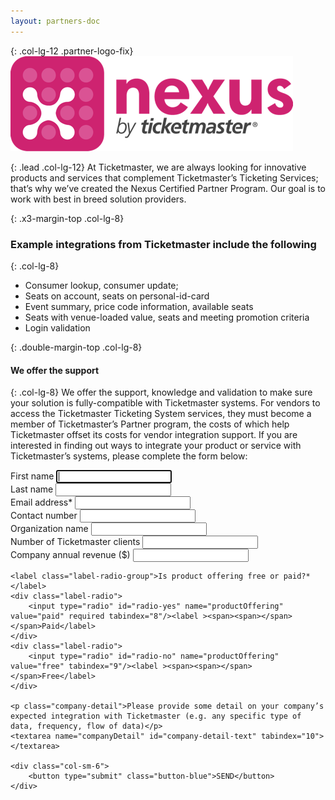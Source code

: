 ```yaml
---
layout: partners-doc
---
```


{: .col-lg-12 .partner-logo-fix}
![gras](/assets/img/partners/logos/nexus-logo@2x.png)

{: .lead .col-lg-12}
At Ticketmaster, we are always looking for innovative products and services that complement Ticketmaster’s Ticketing Services; that’s why we’ve created the Nexus Certified Partner Program.  Our goal is to work with best in breed solution providers.  


{: .x3-margin-top .col-lg-8}
### Example integrations from Ticketmaster include the following


{: .col-lg-8}     
* Consumer lookup, consumer update;
* Seats on account, seats on personal-id-card
* Event summary, price code information, available seats
* Seats with venue-loaded value, seats and meeting promotion criteria
* Login validation


{: .double-margin-top .col-lg-8}
#### We offer the support


{: .col-lg-8}
We offer the support, knowledge and validation to make sure your solution is fully-compatible with Ticketmaster systems.  For vendors to access the Ticketmaster Ticketing System services, they must become a member of Ticketmaster’s Partner program, the costs of which help Ticketmaster offset its costs for vendor integration support.  If you are interested in finding out ways to integrate your product or service with Ticketmaster’s systems, please complete the form below: 

<form class="col-lg-8 nexus-form" accept-charset="UTF-8" action="#" method="POST">
    <div class="col-sm-6">
        <label for="name">First name</label>
        <input type="text" id="first-name" name="name" maxlength="255" placeholder="" autofocus tabindex="1">
    </div>
    <div class="col-sm-6">
        <label for="last-name">Last name</label>
        <input type="text" id="last-name" name="lastName" maxlength="255" placeholder="" tabindex="2">
    </div>
    <div class="col-sm-6">
        <label for="email">Email address*</label>
        <input type="email" id="email" name="email" placeholder="" required tabindex="3">
    </div>
    <div class="col-sm-6">
        <label for="phone">Contact number</label>
        <input type="tel" id="phone" name="phone" placeholder="" tabindex="4">
    </div>
    <div class="col-sm-12">
        <label for="organization">Organization name</label>
        <input type="text" id="organization" name="organization" placeholder="" tabindex="5">
    </div>
    <div class="col-sm-6">
    <label >Number of Ticketmaster clients</label>
    <input type="text" min="0" name="ticketsNumber" pattern="[0-9]*" placeholder="" tabindex="6">
    </div>
    <div class="col-sm-6">
    <label >Company annual revenue ($)</label>
    <input type="text" id="tickets-number" min="0" name="ticketsNumber" pattern="[0-9]*" placeholder="" tabindex="7">
    </div>
    
    <label class="label-radio-group">Is product offering free or paid?*</label>
    <div class="label-radio">
        <input type="radio" id="radio-yes" name="productOffering"  value="paid" required tabindex="8"/><label ><span><span></span></span>Paid</label>
    </div>
    <div class="label-radio">
        <input type="radio" id="radio-no" name="productOffering" value="free" tabindex="9"/><label ><span><span></span></span>Free</label>
    </div>
    
    <p class="company-detail">Please provide some detail on your company’s expected integration with Ticketmaster (e.g. any specific type of data, frequency, flow of data)</p>
    <textarea name="companyDetail" id="company-detail-text" tabindex="10"></textarea>

    <div class="col-sm-6">
        <button type="submit" class="button-blue">SEND</button>
    </div>
</form>
<script type="text/javascript">
    $('.nexus-form').submit(function(){
        $.ajax({
          dataType: 'jsonp',
          url: "https://getsimpleform.com/messages/ajax?form_api_token=76ee6b36a22523d29942539c22273fd6",
          data: $('.nexus-form').serialize() 
        }).done(function() {
          //callback which can be used to show a thank you message
          //and reset the form
          alert("Thank you for contacting us. We will review and respond promptly.");
        });
    return false; //to stop the form from submitting
    });
</script>

